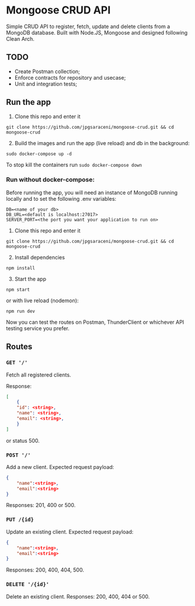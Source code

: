 # Mongoose CRUD API

Simple CRUD API to register, fetch, update and delete clients from a MongoDB database. Built with Node.JS, Mongoose and designed following Clean Arch.

## TODO

* Create Postman collection;
* Enforce contracts for repository and usecase;
* Unit and integration tests;

## Run the app

1. Clone this repo and enter it

```shell
git clone https://github.com/jpgsaraceni/mongoose-crud.git && cd mongoose-crud
```

2. Build the images and run the app (live reload) and db in the background:

```shell
sudo docker-compose up -d
```

To stop kill the containers run `sudo docker-compose down`

### Run without docker-compose:

Before running the app, you will need an instance of MongoDB running locally and to set the following .env variables:

```env
DB=<name of your db>
DB_URL=<default is localhost:27017>
SERVER_PORT=<the port you want your application to run on>
```

1. Clone this repo and enter it

```shell
git clone https://github.com/jpgsaraceni/mongoose-crud.git && cd mongoose-crud
```

2. Install dependencies

```shell
npm install
```

3. Start the app

```shell
npm start
```

or with live reload (nodemon):

```shell
npm run dev
```

Now you can test the routes on Postman, ThunderClient or whichever API testing service you prefer.

## Routes

### `GET '/'`

Fetch all registered clients.

Response:

```json
[
    {
    "id": <string>,
    "name": <string>,
    "email": <string>,
    }
]
```

or status 500.

### `POST '/'`

Add a new client. Expected request payload:

```json
{
    "name":<string>,
    "email":<string>
}
```

Responses: 201, 400 or 500.

### `PUT /{id}`

Update an existing client. Expected request payload:

```json
{
    "name":<string>,
    "email":<string>
}
```

Responses: 200, 400, 404, 500.

### `DELETE '/{id}'`

Delete an existing client. Responses: 200, 400, 404 or 500.
